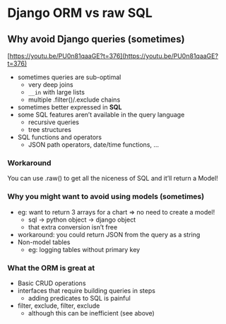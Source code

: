 # Django ORM vs raw SQL

## Why avoid Django queries (sometimes)

[https://youtu.be/PU0n81qaaGE?t=376](https://youtu.be/PU0n81qaaGE?t=376)

-   sometimes queries are sub-optimal
    -   very deep joins
    -   `__in` with large lists
    -   multiple .filter()/.exclude chains
-   sometimes better expressed in **SQL**
-   some SQL features aren’t available in the query language
    -   recursive queries
    -   tree structures
-   SQL functions and operators
    -   JSON path operators, date/time functions, ...

### Workaround

You can use .raw() to get all the niceness of SQL and it’ll return a Model!

### Why you might want to avoid using models (sometimes)

-   eg: want to return 3 arrays for a chart => no need to create a model!
    -   sql -> python object -> django object
    -   that extra conversion isn’t free
-   workaround: you could return JSON from the query as a string
-   Non-model tables
    -   eg: logging tables without primary key

### What the ORM is great at

-   Basic CRUD operations
-   interfaces that require building queries in steps
    -   adding predicates to SQL is painful
-   filter, exclude, filter, exclude
    -   although this can be inefficient (see above)

